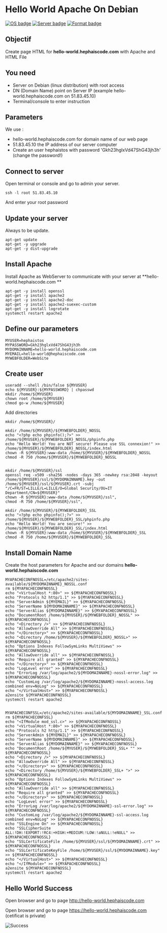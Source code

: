 # Hello World Apache On Debian
[![OS badge](https://img.shields.io/badge/OS-Debian-red.svg)](https://www.debian.org)
[![Server badge](https://img.shields.io/badge/Server-Apache-blue.svg)](https://httpd.apache.org)
[![Format badge](https://img.shields.io/badge/Format-HTML-green.svg)](https://lyty.dev/html/index.html)

## Objectif 

Create page HTML for **hello-world.hephaiscode.com** with Apache and HTML File

## You need

- Server on Debian (linux distribution) with root access
- DN (Domain Name) point on Server IP (example hello-world.hephaiscode.com on 51.83.45.10)
- Terminal/console to enter instruction

## Parameters

We use :
 - hello-world.hephaiscode.com for domain name of our web page
 - 51.83.45.10 the IP address of our server computer
 - Create an user hephaistos with password 'Gkh23hglxVd47ShG43jh3h' (change the password!)
 
 
## Connect to server 

Open terminal or console and go to admin your server.

```
ssh -l root 51.83.45.10 
```

And enter your root password 

## Update your server

Always to be update.

```
apt-get update
apt-get -y upgrade
apt-get -y dist-upgrade
```

## Install Apache

Install Apache as WebServer to communicate with your server at **hello-world.hephaiscode.com **

```
apt-get -y install openssl
apt-get -y install apache2
apt-get -y install apache2-doc
apt-get -y install apache2-suexec-custom
apt-get -y install logrotate
systemctl restart apache2
```
 
 ## Define our parameters
 
 ```
 MYUSER=hephaistos
 MYPASSWORD=Gkh23hglxVd47ShG43jh3h
 MYDOMAINNAME=hello-world.hephaiscode.com
 MYEMAIL=hello-world@hephaiscode.com
 MYWEBFOLDER=WebSite
 ```
 
 ## Create user
 
 ```
useradd --shell /bin/false ${MYUSER}
echo ${MYUSER}:${MYPASSWORD} | chpasswd
mkdir /home/${MYUSER}
chown root /home/${MYUSER}
chmod go-w /home/${MYUSER}
```

Add directories

```
mkdir /home/${MYUSER}/

mkdir /home/${MYUSER}/${MYWEBFOLDER}_NOSSL
echo "<?php echo phpinfo();?>" >> /home/${MYUSER}/${MYWEBFOLDER}_NOSSL/phpinfo.php
echo "Hello World! You are NOT secure! Please use SSL connexion!" >> /home/${MYUSER}/${MYWEBFOLDER}_NOSSL/index.html
chown -R ${MYUSER}:www-data /home/${MYUSER}/${MYWEBFOLDER}_NOSSL
chmod -R 750 /home/${MYUSER}/${MYWEBFOLDER}_NOSSL


mkdir /home/${MYUSER}/ssl
openssl req -x509 -sha256 -nodes -days 365 -newkey rsa:2048 -keyout /home/${MYUSER}/ssl/${MYDOMAINNAME}.key -out /home/${MYUSER}/ssl/${MYUSER}.crt -subj "/C=FR/ST=LILLE/L=LILLE/O=Global Security/OU=IT Department/CN=${MYUSER}"
chown -R ${MYUSER}:www-data /home/${MYUSER}/ssl",
chmod -R 750 /home/${MYUSER}/ssl",

mkdir /home/${MYUSER}/${MYWEBFOLDER}_SSL
echo "<?php echo phpinfo();?>" >> /home/${MYUSER}/${MYWEBFOLDER}_SSL/phpinfo.php
echo "Hello World! You are secure!" >> /home/${MYUSER}/${MYWEBFOLDER}_SSL/index.html
chown -R ${MYUSER}:www-data /home/${MYUSER}/${MYWEBFOLDER}_SSL
chmod -R 750 /home/${MYUSER}/${MYWEBFOLDER}_SSL
```

## Install Domain Name

Create the host parameters for Apache and our domains **hello-world.hephaiscode.com**

```
MYAPACHECONFNOSSL=/etc/apache2/sites-available/${MYDOMAINNAME}_NOSSL.conf
rm ${MYAPACHECONFNOSSL}
echo "<VirtualHost *:80>" >> ${MYAPACHECONFNOSSL}
echo "Protocols h2 http/1.1" >> ${MYAPACHECONFNOSSL}
echo "ServerAdmin ${MYEMAIL}" >> ${MYAPACHECONFNOSSL}
echo "ServerName ${MYDOMAINNAME}" >> ${MYAPACHECONFNOSSL}
echo "ServerAlias ${MYDOMAINNAME}" >> ${MYAPACHECONFNOSSL}
echo "DocumentRoot /home/${MYUSER}/${MYWEBFOLDER}_NOSSL" >> ${MYAPACHECONFNOSSL}
echo "<Directory />" >> ${MYAPACHECONFNOSSL}
echo "AllowOverride All" >> ${MYAPACHECONFNOSSL}
echo "</Directory>" >> ${MYAPACHECONFNOSSL}
echo "<Directory /home/${MYUSER}/${MYWEBFOLDER}_NOSSL>" >> ${MYAPACHECONFNOSSL}
echo "Options Indexes FollowSymLinks MultiViews" >> ${MYAPACHECONFNOSSL}
echo "AllowOverride all" >> ${MYAPACHECONFNOSSL}
echo "Require all granted" >> ${MYAPACHECONFNOSSL}
echo "</Directory>" >> ${MYAPACHECONFNOSSL}
echo "LogLevel error" >> ${MYAPACHECONFNOSSL}
echo "ErrorLog /var/log/apache2/${MYDOMAINNAME}-nossl-error.log" >> ${MYAPACHECONFNOSSL}
echo "CustomLog /var/log/apache2/${MYDOMAINNAME}-nossl-access.log combined env=NoLog" >> ${MYAPACHECONFNOSSL}
echo "</VirtualHost>" >> ${MYAPACHECONFNOSSL}
a2ensite ${MYAPACHECONFNOSSL}
systemctl restart apache2


MYAPACHECONFSSL=/etc/apache2/sites-available/${MYDOMAINNAME}_SSL.conf
rm ${MYAPACHECONFSSL}
echo "<IfModule mod_ssl.c>" >> ${MYAPACHECONFNOSSL}
echo "<VirtualHost *:80>" >> ${MYAPACHECONFNOSSL}
echo "Protocols h2 http/1.1" >> ${MYAPACHECONFNOSSL}
echo "ServerAdmin ${MYEMAIL}" >> ${MYAPACHECONFNOSSL}
echo "ServerName ${MYDOMAINNAME}" >> ${MYAPACHECONFNOSSL}
echo "ServerAlias ${MYDOMAINNAME}" >> ${MYAPACHECONFNOSSL}
echo "DocumentRoot /home/${MYUSER}/${MYWEBFOLDER}_SSL+ "" >> ${MYAPACHECONFNOSSL}
echo "<Directory />" >> ${MYAPACHECONFNOSSL}
echo "AllowOverride All" >> ${MYAPACHECONFNOSSL}
echo "</Directory>" >> ${MYAPACHECONFNOSSL}
echo "<Directory /home/${MYUSER}/${MYWEBFOLDER}_SSL+ ">" >> ${MYAPACHECONFNOSSL}
echo "Options Indexes FollowSymLinks MultiViews" >> ${MYAPACHECONFNOSSL}
echo "AllowOverride all" >> ${MYAPACHECONFNOSSL}
echo "Require all granted" >> ${MYAPACHECONFNOSSL}
echo "</Directory>" >> ${MYAPACHECONFNOSSL}
echo "LogLevel error" >> ${MYAPACHECONFNOSSL}
echo "ErrorLog /var/log/apache2/${MYDOMAINNAME}-ssl-error.log" >> ${MYAPACHECONFNOSSL}
echo "CustomLog /var/log/apache2/${MYDOMAINNAME}-ssl-access.log combined env=NoLog" >> ${MYAPACHECONFNOSSL}
echo "SSLEngine On" >> ${MYAPACHECONFNOSSL}
echo "SSLCipherSuite ALL:!DH:!EXPORT:!RC4:+HIGH:+MEDIUM:!LOW:!aNULL:!eNULL" >> ${MYAPACHECONFNOSSL}
echo "SSLCertificateFile /home/${MYUSER}/ssl/${MYDOMAINNAME}.crt" >> ${MYAPACHECONFNOSSL}
echo "SSLCertificateKeyFile /home/${MYUSER}/ssl/${MYDOMAINNAME}.key" >> ${MYAPACHECONFNOSSL}
echo "</VirtualHost>" >> ${MYAPACHECONFNOSSL}
echo "</IfModule>" >> ${MYAPACHECONFNOSSL}
a2ensite ${MYAPACHECONFNOSSL}
systemctl restart apache2
```

## Hello World Success
Open browser and go to page http://hello-world.hephaiscode.com 

Open browser and go to page https://hello-world.hephaiscode.com (cetificat is private)

![Success](https://img.shields.io/badge/Hello%20World-OK-Green.svg)
